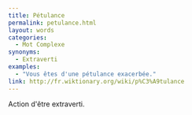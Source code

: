 ```yaml
---
title: Pétulance
permalink: petulance.html
layout: words
categories:
  - Mot Complexe
synonyms:
  - Extraverti
examples:
  - "Vous êtes d'une pétulance exacerbée."
link: http://fr.wiktionary.org/wiki/p%C3%A9tulance
---
```


Action d'être extraverti.
